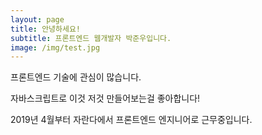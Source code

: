 ```yaml
---
layout: page
title: 안녕하세요!
subtitle: 프론트엔드 웹개발자 박준우입니다.
image: /img/test.jpg
---
```


프론트엔드 기술에 관심이 많습니다.  

자바스크립트로 이것 저것 만들어보는걸 좋아합니다!  

2019년 4월부터 자란다에서 프론트엔드 엔지니어로 근무중입니다.
